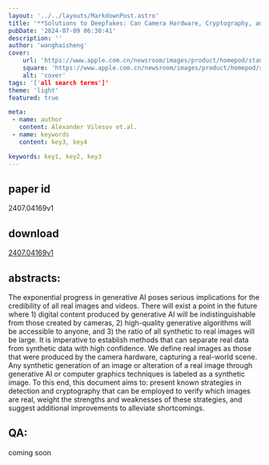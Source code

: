 ```yaml
---
layout: '../../layouts/MarkdownPost.astro'
title: '**Solutions to Deepfakes: Can Camera Hardware, Cryptography, and Deep Learning Verify Real Images?**'
pubDate: '2024-07-09 06:30:41'
description: ''
author: 'wanghaisheng'
cover:
    url: 'https://www.apple.com.cn/newsroom/images/product/homepod/standard/Apple-HomePod-hero-230118_big.jpg.large_2x.jpg'
    square: 'https://www.apple.com.cn/newsroom/images/product/homepod/standard/Apple-HomePod-hero-230118_big.jpg.large_2x.jpg'
    alt: 'cover'
tags: '['all search terms']' 
theme: 'light'
featured: true

meta:
 - name: author
   content: Alexander Vilesov et.al.
 - name: keywords
   content: key3, key4

keywords: key1, key2, key3
---
```


## paper id
2407.04169v1
## download
[2407.04169v1](http://arxiv.org/abs/2407.04169v1)
## abstracts:
The exponential progress in generative AI poses serious implications for the credibility of all real images and videos. There will exist a point in the future where 1) digital content produced by generative AI will be indistinguishable from those created by cameras, 2) high-quality generative algorithms will be accessible to anyone, and 3) the ratio of all synthetic to real images will be large. It is imperative to establish methods that can separate real data from synthetic data with high confidence. We define real images as those that were produced by the camera hardware, capturing a real-world scene. Any synthetic generation of an image or alteration of a real image through generative AI or computer graphics techniques is labeled as a synthetic image. To this end, this document aims to: present known strategies in detection and cryptography that can be employed to verify which images are real, weight the strengths and weaknesses of these strategies, and suggest additional improvements to alleviate shortcomings.
## QA:
coming soon

